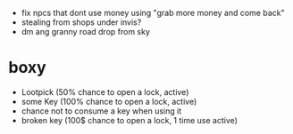 * fix npcs that dont use money using "grab more money and come back"
* stealing from shops under invis?
* dm ang granny road drop from sky

# boxy 

 - Lootpick (50% chance to open a lock, active)
 - some Key (100% chance to open a lock, active)
 - chance not to consume a key when using it
 - broken key (100$ chance to open a lock, 1 time use active)